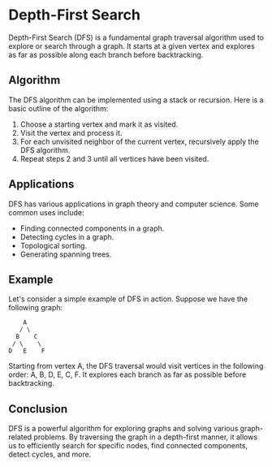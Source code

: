 # Depth-First Search

Depth-First Search (DFS) is a fundamental graph traversal algorithm used to explore or search through a graph. It starts at a given vertex and explores as far as possible along each branch before backtracking.

## Algorithm

The DFS algorithm can be implemented using a stack or recursion. Here is a basic outline of the algorithm:

1. Choose a starting vertex and mark it as visited.
2. Visit the vertex and process it.
3. For each unvisited neighbor of the current vertex, recursively apply the DFS algorithm.
4. Repeat steps 2 and 3 until all vertices have been visited.

## Applications

DFS has various applications in graph theory and computer science. Some common uses include:

- Finding connected components in a graph.
- Detecting cycles in a graph.
- Topological sorting.
- Generating spanning trees.

## Example

Let's consider a simple example of DFS in action. Suppose we have the following graph:
```
    A
   / \
  B    C
 / \    \
D   E    F
```
Starting from vertex A, the DFS traversal would visit vertices in the following order: A, B, D, E, C, F. It explores each branch as far as possible before backtracking.

## Conclusion

DFS is a powerful algorithm for exploring graphs and solving various graph-related problems. By traversing the graph in a depth-first manner, it allows us to efficiently search for specific nodes, find connected components, detect cycles, and more.
